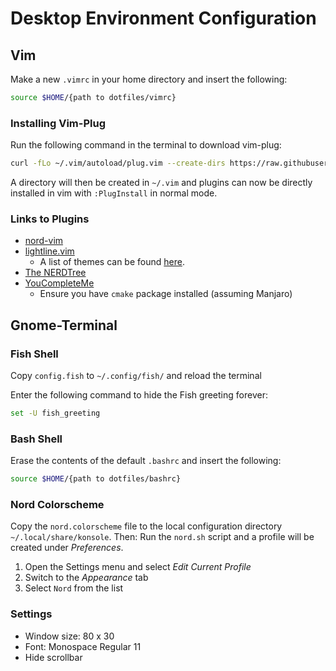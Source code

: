 # Desktop Environment Configuration

## Vim

Make a new `.vimrc` in your home directory and insert the following:

```bash
source $HOME/{path to dotfiles/vimrc}
```

### Installing Vim-Plug 

Run the following command in the terminal to download vim-plug:

```bash
curl -fLo ~/.vim/autoload/plug.vim --create-dirs https://raw.githubusercontent.com/junegunn/vim-plug/master/plug.vim
```

A directory will then be created in `~/.vim` and plugins can now be directly installed in vim with `:PlugInstall` in normal mode.

### Links to Plugins

- [nord-vim](https://github.com/arcticicestudio/nord-vim)
- [lightline.vim](https://github.com/itchyny/lightline.vim)
    - A list of themes can be found [here](https://github.com/itchyny/lightline.vim/blob/master/colorscheme.md).
- [The NERDTree](https://github.com/preservim/nerdtree)
- [YouCompleteMe](https://github.com/ycm-core/YouCompleteMe)
    - Ensure you have `cmake` package installed (assuming Manjaro)

## Gnome-Terminal

### Fish Shell

Copy `config.fish` to `~/.config/fish/` and reload the terminal

Enter the following command to hide the Fish greeting forever:

```bash
set -U fish_greeting
```

### Bash Shell

Erase the contents of the default `.bashrc` and insert the following:

```bash
source $HOME/{path to dotfiles/bashrc}
```

### Nord Colorscheme

Copy the `nord.colorscheme` file to the local configuration directory `~/.local/share/konsole`. Then:
Run the `nord.sh` script and a profile will be created under *Preferences*.

1. Open the Settings menu and select *Edit Current Profile*
2. Switch to the *Appearance* tab
3. Select `Nord` from the list

### Settings

- Window size: 80 x 30
- Font: Monospace Regular 11
- Hide scrollbar
